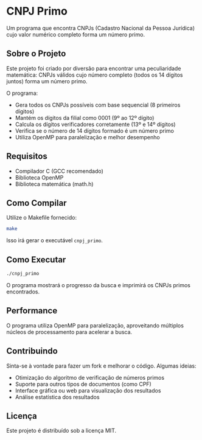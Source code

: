 # CNPJ Primo

Um programa que encontra CNPJs (Cadastro Nacional da Pessoa Jurídica) cujo valor numérico completo forma um número primo.

## Sobre o Projeto

Este projeto foi criado por diversão para encontrar uma peculiaridade matemática: CNPJs válidos cujo número completo (todos os 14 dígitos juntos) forma um número primo.

O programa:
- Gera todos os CNPJs possíveis com base sequencial (8 primeiros dígitos)
- Mantém os dígitos da filial como 0001 (9º ao 12º dígito)
- Calcula os dígitos verificadores corretamente (13º e 14º dígitos)
- Verifica se o número de 14 dígitos formado é um número primo
- Utiliza OpenMP para paralelização e melhor desempenho

## Requisitos

- Compilador C (GCC recomendado)
- Biblioteca OpenMP
- Biblioteca matemática (math.h)

## Como Compilar

Utilize o Makefile fornecido:

```bash
make
```

Isso irá gerar o executável `cnpj_primo`.

## Como Executar

```bash
./cnpj_primo
```

O programa mostrará o progresso da busca e imprimirá os CNPJs primos encontrados.

## Performance

O programa utiliza OpenMP para paralelização, aproveitando múltiplos núcleos de processamento para acelerar a busca.

## Contribuindo

Sinta-se à vontade para fazer um fork e melhorar o código. Algumas ideias:
- Otimização do algoritmo de verificação de números primos
- Suporte para outros tipos de documentos (como CPF)
- Interface gráfica ou web para visualização dos resultados
- Análise estatística dos resultados

## Licença

Este projeto é distribuído sob a licença MIT.
